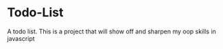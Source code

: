 # Todo-List
A todo list. This is a project that will show off and sharpen my oop skills in javascript
